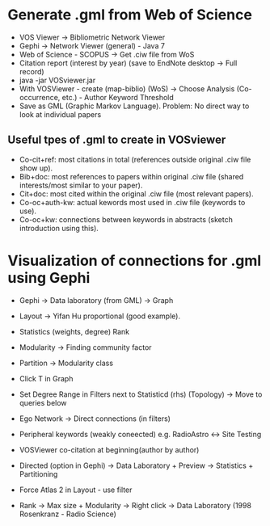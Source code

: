  # Generate .gml from Web of Science
 
 - VOS Viewer -> Bibliometric Network Viewer
 - Gephi -> Network Viewer (general) - Java 7
 - Web of Science - SCOPUS -> Get .ciw file from WoS
 - Citation report (interest by year) (save to EndNote desktop -> Full record)
 - java -jar VOSviewer.jar
 - With VOSViewer - create (map-biblio) (WoS) -> Choose Analysis (Co-occurrence, etc.) - Author Keyword Threshold
 - Save as GML (Graphic Markov Language). Problem: No direct way to look at individual papers
 
 ## Useful tpes of .gml to create in VOSviewer
 
 - Co-cit+ref: most citations in total (references outside original .ciw file show up).
 - Bib+doc: most references to papers within original .ciw file (shared interests/most similar to your paper).
 - Cit+doc: most cited within the original .ciw file (most relevant papers).
 - Co-oc+auth-kw: actual kewords most used in .ciw file (keywords to use).
 - Co-oc+kw: connections between keywords in abstracts (sketch introduction using this).
 
 # Visualization of connections for .gml using Gephi
 
 - Gephi -> Data laboratory (from GML) -> Graph
 - Layout -> Yifan Hu proportional (good example).
 - Statistics (weights, degree) Rank
 - Modularity -> Finding community factor
 - Partition -> Modularity class
 - Click T in Graph
 
 - Set Degree Range in Filters next to Statisticd (rhs) (Topology) -> Move to queries below
 - Ego Network -> Direct connections (in filters)
 - Peripheral keywords (weakly coneected) e.g. RadioAstro <-> Site Testing
 
 
 - VOSViewer co-citation at beginning(author by author)
 - Directed (option in Gephi) -> Data Laboratory + Preview -> Statistics + Partitioning
 - Force Atlas 2 in Layout - use filter
 - Rank -> Max size + Modularity -> Right click -> Data Laboratory (1998 Rosenkranz - Radio Science)
 
 
 
